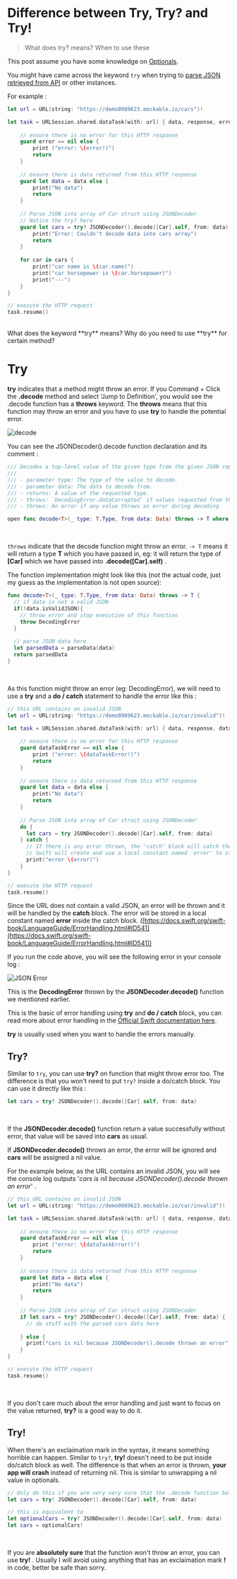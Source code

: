 # Difference between Try, Try? and Try!

> What does try? means? When to use these

This post assume you have some knowledge on [Optionals](https://fluffy.es/eli-5-optional/).



You might have came across the keyword `try` when trying to [parse JSON retrieved from API](https://fluffy.es/parse-json-using-decodable-protocol/) or other instances. 



For example : 

```swift
let url = URL(string: "https://demo0989623.mockable.io/cars")!

let task = URLSession.shared.dataTask(with: url) { data, response, error in
    
    // ensure there is no error for this HTTP response
    guard error == nil else {
        print ("error: \(error!)")
        return
    }
    
    // ensure there is data returned from this HTTP response
    guard let data = data else {
        print("No data")
        return
    }
    
    // Parse JSON into array of Car struct using JSONDecoder
    // Notice the try? here
    guard let cars = try? JSONDecoder().decode([Car].self, from: data) else {
        print("Error: Couldn't decode data into cars array")
        return
    }
    
    for car in cars {
        print("car name is \(car.name)")
        print("car horsepower is \(car.horsepower)")
        print("---")
    }
}

// execute the HTTP request
task.resume()

```

<br>
What does the keyword **try** means? Why do you need to use **try** for certain method?



# Try

**try** indicates that a method might throw an error. If you Command + Click the **.decode** method and select 'Jump to Definition', you would see the .decode function has a **throws** keyword. The **throws** means that this function may throw an error and you have to use **try** to handle the potential error.



![decode](https://iosimage.s3.amazonaws.com/2018/27-try/commandClick.png)



You can see the JSONDecoder().decode function declaration and its comment : 

```swift
/// Decodes a top-level value of the given type from the given JSON representation.
///
/// - parameter type: The type of the value to decode.
/// - parameter data: The data to decode from.
/// - returns: A value of the requested type.
/// - throws: `DecodingError.dataCorrupted` if values requested from the payload are corrupted, or if the given data is not valid JSON.
/// - throws: An error if any value throws an error during decoding.

open func decode<T>(_ type: T.Type, from data: Data) throws -> T where T : Decodable
```

<br>



`throws` indicate that the decode function might throw an error. `-> T` means it will return a type **T** which you have passed in, eg: it will return the type of **[Car]** which we have passed into **.decode([Car].self)** .



The function implementation might look like this (not the actual code, just my guess as the implementation is not open source):

```swift
func decode<T>(_ type: T.Type, from data: Data) throws -> T {
  // if data is not a valid JSON
  if(!data.isValidJSON){
    // throw error and stop execution of this function
    throw DecodingError
  } 
  
  // parse JSON data here
  let parsedData = parseData(data)
  return parsedData
}
```

<br>

As this function might throw an error (eg: DecodingError), we will need to use a **try** and a **do / catch** statement to handle the error like this : 

```swift
// this URL contains an invalid JSON
let url = URL(string: "https://demo0989623.mockable.io/car/invalid")!

let task = URLSession.shared.dataTask(with: url) { data, response, dataTaskError in
    
    // ensure there is no error for this HTTP response
    guard dataTaskError == nil else {
        print ("error: \(dataTaskError!)")
        return
    }
    
    // ensure there is data returned from this HTTP response
    guard let data = data else {
        print("No data")
        return
    }
    
    // Parse JSON into array of Car struct using JSONDecoder
    do {
      let cars = try JSONDecoder().decode([Car].self, from: data)
    } catch {
      // If there is any error thrown, the 'catch' block will catch the error
      // Swift will create and use a local constant named 'error' to store the error thrown by the function
      print("error \(error)")
    }
}

// execute the HTTP request
task.resume()
```



Since the URL does not contain a valid JSON, an error will be thrown and it will be handled by the **catch** block. The error will be stored in a local constant named **error** inside the catch block. ([https://docs.swift.org/swift-book/LanguageGuide/ErrorHandling.html#ID541](https://docs.swift.org/swift-book/LanguageGuide/ErrorHandling.html#ID541))



If you run the code above, you will see the following error in your console log : 

![JSON Error](https://iosimage.s3.amazonaws.com/2018/27-try/jsonError.png)



This is the **DecodingError** thrown by the **JSONDecoder.decode()** function we mentioned earlier.



This is the basic of error handling using **try** and **do / catch** block, you can read more about error handling in the [Official Swift documentation here](https://docs.swift.org/swift-book/LanguageGuide/ErrorHandling.html).



**try** is usually used when you want to handle the errors manually.



## Try?

Similar to `try`, you can use **try?**  on function that might throw error too. The difference is that you won't need to put `try?` inside a do/catch block. You can use it directly like this :

```swift
let cars = try? JSONDecoder().decode([Car].self, from: data)
```

<br>

If the **JSONDecoder.decode()** function return a value successfully without error, that value will be saved into **cars** as usual. 



If **JSONDecoder.decode()** throws an error, the error will be ignored and **cars** will be assigned a nil value.


For the example below, as the URL contains an invalid JSON, you will see the console log outputs '*cars is nil because JSONDecoder().decode thrown an error*' .

```swift
// this URL contains an invalid JSON
let url = URL(string: "https://demo0989623.mockable.io/car/invalid")!

let task = URLSession.shared.dataTask(with: url) { data, response, dataTaskError in
    
    // ensure there is no error for this HTTP response
    guard dataTaskError == nil else {
        print ("error: \(dataTaskError!)")
        return
    }
    
    // ensure there is data returned from this HTTP response
    guard let data = data else {
        print("No data")
        return
    }
    
    // Parse JSON into array of Car struct using JSONDecoder
    if let cars = try? JSONDecoder().decode([Car].self, from: data) {
      // do stuff with the parsed cars data here
      
    } else {
      print("cars is nil because JSONDecoder().decode thrown an error")
    }
}

// execute the HTTP request
task.resume()
```

<br>



If you don't care much about the error handling and just want to focus on the value returned, **try?** is a good way to do it.



## Try!

When there's an exclaimation mark in the syntax, it means something horrible can happen. Similar to `try?`, **try!** doesn't need to be put inside do/catch block as well. The difference is that when an error is thrown, **your app will crash** instead of returning nil. This is similar to unwrapping a nil value in optionals.



```swift
// Only do this if you are very very sure that the .decode function below won't throw an error
let cars = try! JSONDecoder().decode([Car].self, from: data)

// this is equivalent to
let optionalCars = try? JSONDecoder().decode([Car].self, from: data)
let cars = optionalCars!
```

<br>



If you are **absolutely sure** that the function won't throw an error, you can use **try!** . Usually I will avoid using anything that has an exclaimation mark **!** in code, better be safe than sorry.